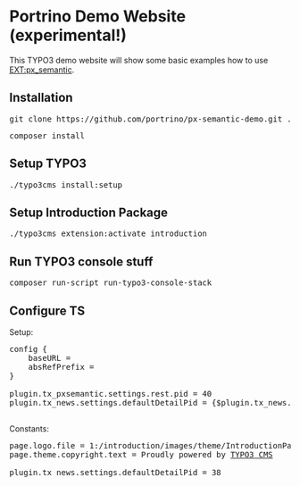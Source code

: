 # Portrino Demo Website (experimental!)

This TYPO3 demo website will show some basic examples how to use [EXT:px_semantic](https://github.com/portrino/px_semantic/).
## Installation

<pre>
git clone https://github.com/portrino/px-semantic-demo.git .
</pre>

<pre>
composer install
</pre>

## Setup TYPO3

<pre>
./typo3cms install:setup
</pre>

## Setup Introduction Package

<pre>
./typo3cms extension:activate introduction
</pre>

## Run TYPO3 console stuff

<pre>
composer run-script run-typo3-console-stack
</pre>


## Configure TS

Setup:
<pre>
config {
    baseURL = 
    absRefPrefix = 
}

plugin.tx_pxsemantic.settings.rest.pid = 40
plugin.tx_news.settings.defaultDetailPid = {$plugin.tx_news.settings.defaultDetailPid}

</pre>

Constants:
<pre>
page.logo.file = 1:/introduction/images/theme/IntroductionPackage.png
page.theme.copyright.text = Proudly powered by <a href="http://www.typo3.org" target="_blank">TYPO3 CMS</a>

plugin.tx_news.settings.defaultDetailPid = 38
</pre>